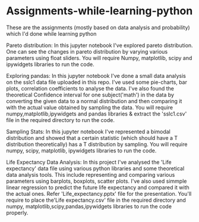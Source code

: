 # Assignments-while-learning-python
These are the assignments (mostly based on data analysis and probability) which I'd done while learning python

Pareto distribution: 
In this jupyter notebook I've explored pareto distribution. One can see the changes in pareto distribution by varying various parameters using float sliders.
You will require Numpy, matplotlib, scipy and ipywidgets libraries to run the code.

Exploring pandas:
In this jupyter notebook I've done a small data analysis on the sslc1 data file uploaded in this repo. I've used some pie-charts, bar plots, correlation coefficients to analyse the data. I've also found the theoretical Confidence interval for one subject('math') in the data by converting the given data to a normal distribution and then comparing it with the actual value obtained by sampling the data.
You will require numpy,matplotlib,ipywidgets and pandas libraries & extract the 'sslc1.csv' file in the required directory to run the code.

Sampling Stats:
In this jupyter notebook I've represented a bimodal distribution and showed that a certain statistic (which should have a T distribution theoretically) has a T distribution by sampling.
You will require numpy, scipy, matplotlib, ipywidgets libraries to run the code.

Life Expectancy Data Analysis:
In this project I've analysed the 'Life expectancy' data file using various python libraries and some theoretical data analysis tools. This include representing and comparing various parameters using barplots, boxplots, scatter plots. I've also used simmple linear regression to predict the future life expectancy and compared it with the actual ones.
Refer 'Life_expectancy.pptx' file for the presentation.
You'll require to place the'Life expectancy.csv' file in the required directory and numpy, matplotlib,scipy,pandas,ipywidgets libraries to run the code properly.
